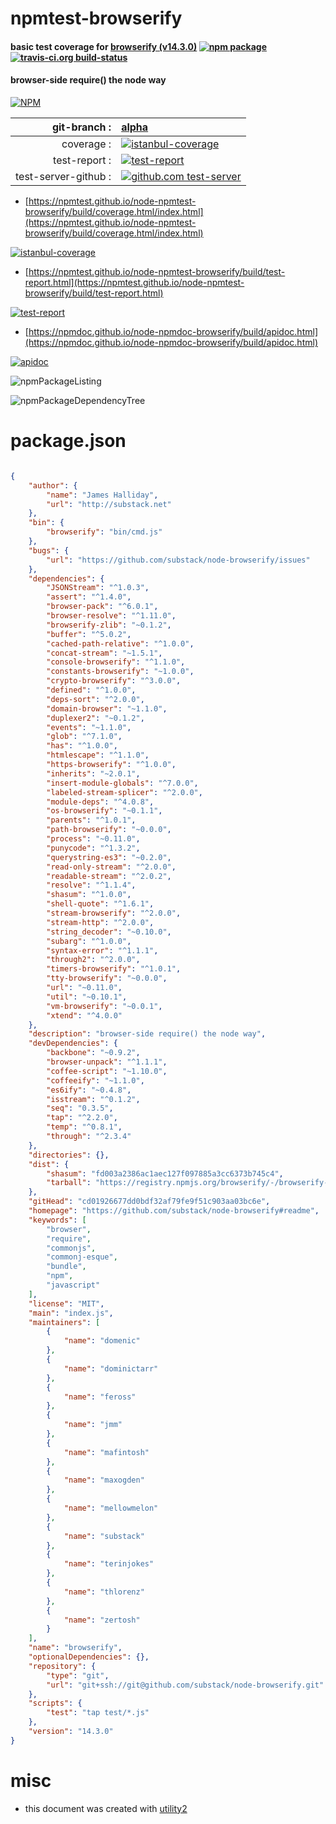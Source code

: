 # npmtest-browserify

#### basic test coverage for  [browserify (v14.3.0)](https://github.com/substack/node-browserify#readme)  [![npm package](https://img.shields.io/npm/v/npmtest-browserify.svg?style=flat-square)](https://www.npmjs.org/package/npmtest-browserify) [![travis-ci.org build-status](https://api.travis-ci.org/npmtest/node-npmtest-browserify.svg)](https://travis-ci.org/npmtest/node-npmtest-browserify)

#### browser-side require() the node way

[![NPM](https://nodei.co/npm/browserify.png?downloads=true&downloadRank=true&stars=true)](https://www.npmjs.com/package/browserify)

| git-branch : | [alpha](https://github.com/npmtest/node-npmtest-browserify/tree/alpha)|
|--:|:--|
| coverage : | [![istanbul-coverage](https://npmtest.github.io/node-npmtest-browserify/build/coverage.badge.svg)](https://npmtest.github.io/node-npmtest-browserify/build/coverage.html/index.html)|
| test-report : | [![test-report](https://npmtest.github.io/node-npmtest-browserify/build/test-report.badge.svg)](https://npmtest.github.io/node-npmtest-browserify/build/test-report.html)|
| test-server-github : | [![github.com test-server](https://npmtest.github.io/node-npmtest-browserify/GitHub-Mark-32px.png)](https://npmtest.github.io/node-npmtest-browserify/build/app/index.html) | | build-artifacts : | [![build-artifacts](https://npmtest.github.io/node-npmtest-browserify/glyphicons_144_folder_open.png)](https://github.com/npmtest/node-npmtest-browserify/tree/gh-pages/build)|

- [https://npmtest.github.io/node-npmtest-browserify/build/coverage.html/index.html](https://npmtest.github.io/node-npmtest-browserify/build/coverage.html/index.html)

[![istanbul-coverage](https://npmtest.github.io/node-npmtest-browserify/build/screenCapture.buildCi.browser.%252Ftmp%252Fbuild%252Fcoverage.lib.html.png)](https://npmtest.github.io/node-npmtest-browserify/build/coverage.html/index.html)

- [https://npmtest.github.io/node-npmtest-browserify/build/test-report.html](https://npmtest.github.io/node-npmtest-browserify/build/test-report.html)

[![test-report](https://npmtest.github.io/node-npmtest-browserify/build/screenCapture.buildCi.browser.%252Ftmp%252Fbuild%252Ftest-report.html.png)](https://npmtest.github.io/node-npmtest-browserify/build/test-report.html)

- [https://npmdoc.github.io/node-npmdoc-browserify/build/apidoc.html](https://npmdoc.github.io/node-npmdoc-browserify/build/apidoc.html)

[![apidoc](https://npmdoc.github.io/node-npmdoc-browserify/build/screenCapture.buildCi.browser.%252Ftmp%252Fbuild%252Fapidoc.html.png)](https://npmdoc.github.io/node-npmdoc-browserify/build/apidoc.html)

![npmPackageListing](https://npmtest.github.io/node-npmtest-browserify/build/screenCapture.npmPackageListing.svg)

![npmPackageDependencyTree](https://npmtest.github.io/node-npmtest-browserify/build/screenCapture.npmPackageDependencyTree.svg)



# package.json

```json

{
    "author": {
        "name": "James Halliday",
        "url": "http://substack.net"
    },
    "bin": {
        "browserify": "bin/cmd.js"
    },
    "bugs": {
        "url": "https://github.com/substack/node-browserify/issues"
    },
    "dependencies": {
        "JSONStream": "^1.0.3",
        "assert": "^1.4.0",
        "browser-pack": "^6.0.1",
        "browser-resolve": "^1.11.0",
        "browserify-zlib": "~0.1.2",
        "buffer": "^5.0.2",
        "cached-path-relative": "^1.0.0",
        "concat-stream": "~1.5.1",
        "console-browserify": "^1.1.0",
        "constants-browserify": "~1.0.0",
        "crypto-browserify": "^3.0.0",
        "defined": "^1.0.0",
        "deps-sort": "^2.0.0",
        "domain-browser": "~1.1.0",
        "duplexer2": "~0.1.2",
        "events": "~1.1.0",
        "glob": "^7.1.0",
        "has": "^1.0.0",
        "htmlescape": "^1.1.0",
        "https-browserify": "^1.0.0",
        "inherits": "~2.0.1",
        "insert-module-globals": "^7.0.0",
        "labeled-stream-splicer": "^2.0.0",
        "module-deps": "^4.0.8",
        "os-browserify": "~0.1.1",
        "parents": "^1.0.1",
        "path-browserify": "~0.0.0",
        "process": "~0.11.0",
        "punycode": "^1.3.2",
        "querystring-es3": "~0.2.0",
        "read-only-stream": "^2.0.0",
        "readable-stream": "^2.0.2",
        "resolve": "^1.1.4",
        "shasum": "^1.0.0",
        "shell-quote": "^1.6.1",
        "stream-browserify": "^2.0.0",
        "stream-http": "^2.0.0",
        "string_decoder": "~0.10.0",
        "subarg": "^1.0.0",
        "syntax-error": "^1.1.1",
        "through2": "^2.0.0",
        "timers-browserify": "^1.0.1",
        "tty-browserify": "~0.0.0",
        "url": "~0.11.0",
        "util": "~0.10.1",
        "vm-browserify": "~0.0.1",
        "xtend": "^4.0.0"
    },
    "description": "browser-side require() the node way",
    "devDependencies": {
        "backbone": "~0.9.2",
        "browser-unpack": "^1.1.1",
        "coffee-script": "~1.10.0",
        "coffeeify": "~1.1.0",
        "es6ify": "~0.4.8",
        "isstream": "^0.1.2",
        "seq": "0.3.5",
        "tap": "^2.2.0",
        "temp": "^0.8.1",
        "through": "^2.3.4"
    },
    "directories": {},
    "dist": {
        "shasum": "fd003a2386ac1aec127f097885a3cc6373b745c4",
        "tarball": "https://registry.npmjs.org/browserify/-/browserify-14.3.0.tgz"
    },
    "gitHead": "cd01926677dd0bdf32af79fe9f51c903aa03bc6e",
    "homepage": "https://github.com/substack/node-browserify#readme",
    "keywords": [
        "browser",
        "require",
        "commonjs",
        "commonj-esque",
        "bundle",
        "npm",
        "javascript"
    ],
    "license": "MIT",
    "main": "index.js",
    "maintainers": [
        {
            "name": "domenic"
        },
        {
            "name": "dominictarr"
        },
        {
            "name": "feross"
        },
        {
            "name": "jmm"
        },
        {
            "name": "mafintosh"
        },
        {
            "name": "maxogden"
        },
        {
            "name": "mellowmelon"
        },
        {
            "name": "substack"
        },
        {
            "name": "terinjokes"
        },
        {
            "name": "thlorenz"
        },
        {
            "name": "zertosh"
        }
    ],
    "name": "browserify",
    "optionalDependencies": {},
    "repository": {
        "type": "git",
        "url": "git+ssh://git@github.com/substack/node-browserify.git"
    },
    "scripts": {
        "test": "tap test/*.js"
    },
    "version": "14.3.0"
}
```



# misc
- this document was created with [utility2](https://github.com/kaizhu256/node-utility2)

